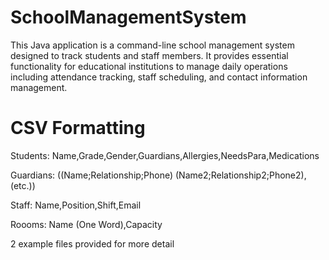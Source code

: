 # SchoolManagementSystem
This Java application is a command-line school management system designed to track students and staff members. It provides essential functionality for educational institutions to manage daily operations including attendance tracking, staff scheduling, and contact information management.

# CSV Formatting
Students:  Name,Grade,Gender,Guardians,Allergies,NeedsPara,Medications
 
Guardians: ((Name;Relationship;Phone) (Name2;Relationship2;Phone2), (etc.))
  
Staff: Name,Position,Shift,Email

Roooms: Name (One Word),Capacity

2 example files provided for more detail
